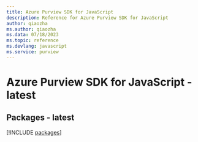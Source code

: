 ```yaml
---
title: Azure Purview SDK for JavaScript
description: Reference for Azure Purview SDK for JavaScript
author: qiaozha
ms.author: qiaozha
ms.data: 07/18/2023
ms.topic: reference
ms.devlang: javascript
ms.service: purview
---
```

# Azure Purview SDK for JavaScript - latest
## Packages - latest
[!INCLUDE [packages](purview-index.md)]